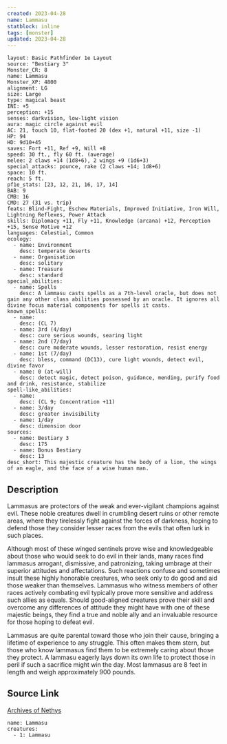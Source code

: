 ```yaml
---
created: 2023-04-28
name: Lammasu
statblock: inline
tags: [monster]
updated: 2023-04-28
---
```

```statblock
layout: Basic Pathfinder 1e Layout
source: "Bestiary 3"
Monster_CR: 8
name: Lammasu
Monster_XP: 4800
alignment: LG
size: Large
type: magical beast
INI: +5
perception: +15
senses: darkvision, low-light vision
aura: magic circle against evil
AC: 21, touch 10, flat-footed 20 (dex +1, natural +11, size -1)
HP: 94
HD: 9d10+45
saves: Fort +11, Ref +9, Will +8
speed: 30 ft., fly 60 ft. (average)
melee: 2 claws +14 (1d8+6), 2 wings +9 (1d6+3)
special_attacks: pounce, rake (2 claws +14; 1d8+6)
space: 10 ft.
reach: 5 ft.
pf1e_stats: [23, 12, 21, 16, 17, 14]
BAB: 9
CMB: 16
CMD: 27 (31 vs. trip)
feats: Blind-Fight, Eschew Materials, Improved Initiative, Iron Will, Lightning Reflexes, Power Attack
skills: Diplomacy +11, Fly +11, Knowledge (arcana) +12, Perception +15, Sense Motive +12
languages: Celestial, Common
ecology:
  - name: Environment
    desc: temperate deserts
  - name: Organisation
    desc: solitary
  - name: Treasure
    desc: standard
special_abilities:
  - name: Spells
    desc: A lammasu casts spells as a 7th-level oracle, but does not gain any other class abilities possessed by an oracle. It ignores all divine focus material components for spells it casts.
known_spells:
  - name:
    desc: (CL 7)
  - name: 3rd (4/day)
    desc: cure serious wounds, searing light
  - name: 2nd (7/day)
    desc: cure moderate wounds, lesser restoration, resist energy
  - name: 1st (7/day)
    desc: bless, command (DC13), cure light wounds, detect evil, divine favor
  - name: 0 (at-will)
    desc: detect magic, detect poison, guidance, mending, purify food and drink, resistance, stabilize
spell-like_abilities:
  - name:
    desc: (CL 9; Concentration +11)
  - name: 3/day
    desc: greater invisibility
  - name: 1/day
    desc: dimension door
sources:
  - name: Bestiary 3
    desc: 175
  - name: Bonus Bestiary
    desc: 13
desc_short: This majestic creature has the body of a lion, the wings of an eagle, and the face of a wise human man.
```
## Description
Lammasus are protectors of the weak and ever-vigilant champions against evil. These noble creatures dwell in crumbling desert ruins or other remote areas, where they tirelessly fight against the forces of darkness, hoping to defend those they consider lesser races from the evils that often lurk in such places.

Although most of these winged sentinels prove wise and knowledgeable about those who would seek to do evil in their lands, many races find lammasus arrogant, dismissive, and patronizing, taking umbrage at their superior attitudes and affectations. Such reactions confuse and sometimes insult these highly honorable creatures, who seek only to do good and aid those weaker than themselves. Lammasus who witness members of other races actively combating evil typically prove more sensitive and address such allies as equals. Should good-aligned creatures prove their skill and overcome any differences of attitude they might have with one of these majestic beings, they find a true and noble ally and an invaluable resource for those hoping to defeat evil.

Lammasus are quite parental toward those who join their cause, bringing a lifetime of experience to any struggle. This often makes them stern, but those who know lammasus find them to be extremely caring about those they protect. A lammasu eagerly lays down its own life to protect those in peril if such a sacrifice might win the day. Most lammasus are 8 feet in length and weigh approximately 900 pounds.
## Source Link
[Archives of Nethys](https://aonprd.com/MonsterDisplay.aspx?ItemName=Lammasu)
```encounter-table
name: Lammasu
creatures:
  - 1: Lammasu
```
